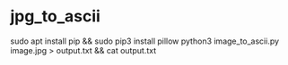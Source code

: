 # jpg_to_ascii

sudo apt install pip && sudo pip3 install pillow
python3 image_to_ascii.py image.jpg > output.txt && cat output.txt
